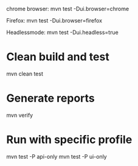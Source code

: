 chrome browser:
mvn test -Dui.browser=chrome

Firefox:
mvn test -Dui.browser=firefox

Headlessmode:
mvn test -Dui.headless=true


# Clean build and test
mvn clean test

# Generate reports
mvn verify


# Run with specific profile
mvn test -P api-only
mvn test -P ui-only
